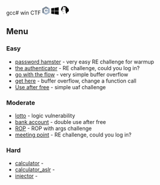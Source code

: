 gcc# win CTF <img src="https://github.com/MajoRoth/CTF/blob/main/static/c.svg" width="20"> <img src="https://github.com/MajoRoth/CTF/blob/main/static/windows.svg" width="20"> <img src="https://github.com/MajoRoth/CTF/blob/main/static/ida.png" width="25">


## Menu
### Easy
* [password hamster](https://github.com/MajoRoth/CTF/tree/main/password_hamster) - very easy RE challenge for warmup
* [the authenticator](https://github.com/MajoRoth/CTF/tree/main/the_authenticator) - RE challenge, could you log in?
* [go with the flow](https://github.com/MajoRoth/CTF/tree/main/go_with_the_flow) - very simple buffer overflow
* [get here](https://github.com/MajoRoth/CTF/tree/main/get_here) - buffer overflow, change a function call
* [Use after free](https://github.com/MajoRoth/CTF/tree/main/easy_uaf) - simple uaf challenge

### Moderate
* [lotto](https://github.com/MajoRoth/CTF/tree/main/lotto) - logic vulnerability
* [bank account](https://github.com/MajoRoth/CTF/tree/main/bank_account) - double use after free
* [ROP](https://github.com/MajoRoth/CTF/tree/main/ROP) - ROP with args challenge
* [meeting point](https://github.com/MajoRoth/CTF/tree/main/meeting_point) - RE challenge, could you log in?


### Hard
* [calculator](https://github.com/MajoRoth/CTF/tree/main/calculator) -
* [calculator_aslr](https://github.com/MajoRoth/CTF/tree/main/calculator_aslr) -
* [injector](https://github.com/MajoRoth/CTF/tree/main/injector) -




